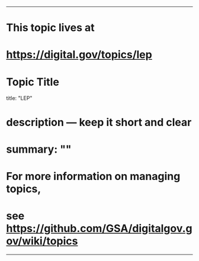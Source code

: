 
---
# This topic lives at
# https://digital.gov/topics/lep

# Topic Title
title: "LEP"

# description — keep it short and clear
# summary: ""


# For more information on managing topics,
# see https://github.com/GSA/digitalgov.gov/wiki/topics
---